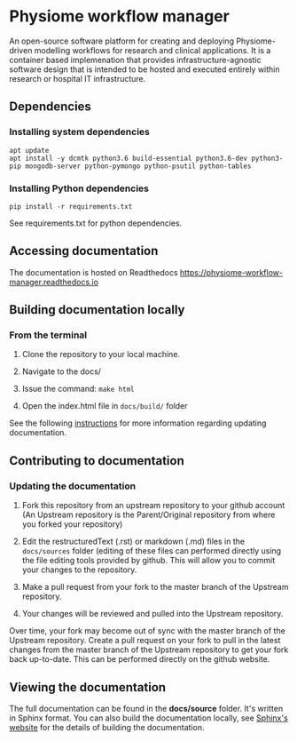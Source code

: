 # Physiome workflow manager

An open-source software platform for creating and deploying Physiome-driven modelling workflows for research and clinical applications. It is a container based implemenation that provides infrastructure-agnostic software design that is intended to be hosted and executed entirely within research or hospital IT infrastructure.

## Dependencies

### Installing system dependencies

```commandline
apt update
apt install -y dcmtk python3.6 build-essential python3.6-dev python3-pip mongodb-server python-pymongo python-psutil python-tables
```

### Installing Python dependencies

```commandline
pip install -r requirements.txt
```

See requirements.txt for python dependencies.

## Accessing documentation

The documentation is hosted on Readthedocs https://physiome-workflow-manager.readthedocs.io

## Building documentation locally

### From the terminal
1. Clone the repository to your local machine.

2. Navigate to the docs/

3. Issue the command: `make html`

4. Open the index.html file in `docs/build/` folder

See the following [instructions](https://research-software-development-tutorials.readthedocs.io/en/latest/beginner/documenting_code/updating_documentation.html#updating-documentation) for more information regarding updating documentation.

## Contributing to documentation

### Updating the documentation
1. Fork this repository from an upstream repository to your github account (An Upstream repository is the Parent/Original repository from where you forked your repository)

2. Edit the restructuredText (.rst) or markdown (.md) files in the 
`docs/sources` folder (editing of these files can performed directly using the 
file editing tools provided by github. This will allow you to commit your 
changes to the repository.

3. Make a pull request from your fork to the master branch of the Upstream repository.

4. Your changes will be reviewed and pulled into the Upstream repository.

Over time, your fork may become out of sync with the master branch of the Upstream repository. Create a pull request on your fork to pull in the latest changes from the master branch of the Upstream repository to get your fork back up-to-date. This can be performed directly on the github website.


## Viewing the documentation

The full documentation can be found in the **docs/source** folder.
It's written in Sphinx format. 
You can also build the documentation locally, see [Sphinx's website](https://www.sphinx-doc.org/en/master/usage/quickstart.html) for the details of building the documentation.
